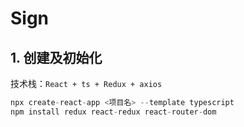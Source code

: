 # Sign

## 1. 创建及初始化

技术栈：`React + ts + Redux + axios`

```js
npx create-react-app <项目名> --template typescript
npm install redux react-redux react-router-dom 
```

